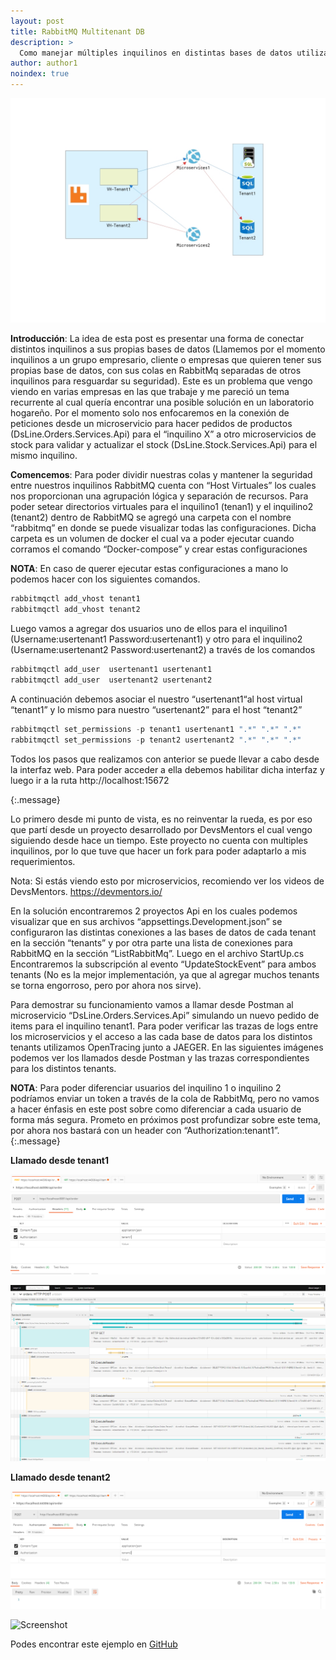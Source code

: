 ```yaml
---
layout: post
title: RabbitMQ Multitenant DB
description: >
  Como manejar múltiples inquilinos en distintas bases de datos utilizando Virtual Host de RabbitMq.
author: author1
noindex: true
---
```


![Screenshot](/assets/img/RabbitMQmultitenant.png)


**Introducción**:
La idea de esta post es presentar una forma de conectar distintos inquilinos a sus propias bases de datos (Llamemos por el momento inquilinos a un grupo empresario, cliente o empresas que quieren tener sus propias base de datos, con sus colas en RabbitMq separadas de otros inquilinos para resguardar su seguridad). Este es un problema que vengo viendo en varias empresas en las que trabaje y me pareció un tema recurrente al cual quería encontrar una posible solución en un laboratorio hogareño.
Por el momento solo nos enfocaremos en la conexión de peticiones desde un microservicio para hacer pedidos de productos (DsLine.Orders.Services.Api) para el “inquilino X”  a otro microservicios de stock para validar y actualizar el stock (DsLine.Stock.Services.Api) para el mismo inquilino.

**Comencemos**:
Para poder dividir nuestras colas y mantener la seguridad entre nuestros inquilinos RabbitMQ cuenta con “Host Virtuales” los cuales nos proporcionan una agrupación lógica y separación de recursos.
Para poder setear directorios virtuales para el inquilino1 (tenan1) y el inquilino2 (tenant2) dentro de RabbitMQ se agregó una carpeta con el nombre “rabbitmq” en donde se puede visualizar todas las configuraciones. Dicha carpeta es un volumen de docker el cual va a poder ejecutar cuando corramos el comando 
“Docker-compose” y crear estas configuraciones

**NOTA**:  En caso de querer ejecutar estas configuraciones a mano lo podemos hacer con los siguientes comandos.

~~~csharp
rabbitmqctl add_vhost tenant1
rabbitmqctl add_vhost tenant2
~~~

Luego  vamos a agregar dos usuarios uno de ellos para el inquilino1 (Username:usertenant1  Password:usertenant1) y otro para el inquilino2 (Username:usertenant2  Password:usertenant2) a través de los comandos 

~~~csharp
rabbitmqctl add_user  usertenant1 usertenant1
rabbitmqctl add_user  usertenant2 usertenant2
~~~

A continuación debemos asociar el  nuestro  “usertenant1“al host virtual “tenant1” y lo mismo para nuestro “usertenant2” para el host “tenant2”

~~~csharp
rabbitmqctl set_permissions -p tenant1 usertenant1 ".*" ".*" ".*"
rabbitmqctl set_permissions -p tenant2 usertenant2 ".*" ".*" ".*"
~~~

Todos los pasos que realizamos con anterior se puede llevar a cabo desde la interfaz web. Para poder acceder a ella debemos habilitar dicha interfaz y luego ir a  la ruta http://localhost:15672 

{:.message}


Lo primero desde mi punto de vista, es no reinventar la rueda, es por eso que partí desde un proyecto desarrollado por DevsMentors el cual vengo siguiendo desde hace un tiempo. Este proyecto no cuenta con multiples inquilinos, por lo que tuve que hacer un fork para poder adaptarlo a mis requerimientos.

Nota: Si estás viendo esto por microservicios, recomiendo ver los videos de DevsMentors.
https://devmentors.io/

En la solución encontraremos 2 proyectos Api en los cuales podemos visualizar que en sus archivos “appsettings.Development.json” se configuraron las distintas conexiones a las bases de datos de cada tenant en la sección “tenants” y por otra parte una lista de conexiones para RabbitMQ en la sección “ListRabbitMq”. Luego en el archivo StartUp.cs
Encontraremos la subscripción al evento “UpdateStockEvent” para ambos tenants (No es la mejor implementación, ya que al agregar muchos tenants se torna engorroso, pero por ahora nos sirve).

Para demostrar su funcionamiento vamos a llamar desde Postman al microservicio “DsLine.Orders.Services.Api”  simulando un nuevo pedido de items para el inquilino tenant1. Para poder verificar las trazas de logs entre los microservicios y el acceso a las cada base de datos para los distintos tenants utilizamos OpenTracing junto a JAEGER. En las siguientes imágenes podemos ver los llamados desde Postman y las trazas correspondientes para los distintos tenants.


**NOTA**:   Para poder diferenciar usuarios del inquilino 1 o inquilino 2 podríamos enviar un token a través de la cola de RabbitMq, pero no vamos a  hacer énfasis en este post sobre como diferenciar a cada usuario de forma más segura. Prometo en próximos post profundizar sobre este tema, por ahora nos bastará con un header con “Authorization:tenant1”.
{:.message}

**Llamado desde tenant1**

![Screenshot](/assets/img/PostmanTenant1.png)

![Screenshot](/assets/img/RegistroLogsTenant1.png)

**Llamado desde tenant2**

![Screenshot](/assets/img/PostmanTenant2.png)


![Screenshot](/assets/img/RegistroLogsTenant2.png)

Podes encontrar este ejemplo en  [GitHub](https://github.com/DsLine/DsLine.RabbitMQMultitenantDB)
